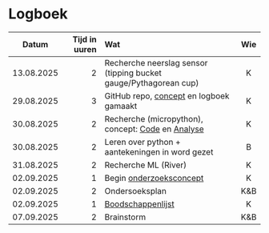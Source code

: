 # Logboek
|Datum|Tijd in uuren|Wat|Wie|
|:-:|-:|:-|:-:|
|13.08.2025|2|Recherche neerslag sensor (tipping bucket gauge/Pythagorean cup)|K|
|29.08.2025|3|GitHub repo, [concept](docs/concept.md) en logboek gamaakt|K|
|30.08.2025|2|Recherche (micropython), concept: [Code](concept.md/#Code) en [Analyse](concept.md/#Analyse)|K|
|30.08.2025|2|Leren over python + aantekeningen in word gezet |B|
|31.08.2025|2|Recherche ML (River)|K|
|02.09.2025|1|Begin [onderzoeksconcept](concept.md/#Onderzoek)|K|
|02.09.2025|2|Ondersoeksplan|K&B|
|02.09.2025|1|[Boodschappenlijst](https://github.com/D-A-R-N-O-K/PWS-Weerstation/issues/2)|K|
|07.09.2025|2|Brainstorm|K&B|
